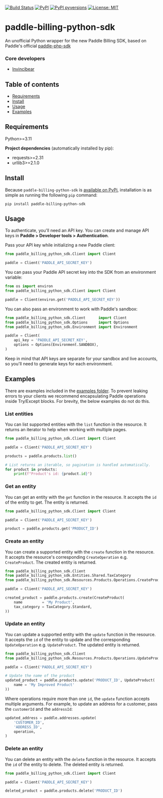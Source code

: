 [![Build Status](https://img.shields.io/github/actions/workflow/status/Invincibear/paddle-billing-python-sdk/publish_to_pypi.yml)](https://github.com/Invincibear/paddle-billing-python-sdk/actions/?query=branch%3Amain)
[![PyPI](https://img.shields.io/pypi/v/paddle-billing-python-sdk.svg)](https://pypi.python.org/pypi/paddle-billing-python-sdk)
[![PyPI pyversions](https://img.shields.io/pypi/pyversions/paddle-billing-python-sdk.svg)](https://pypi.python.org/pypi/paddle-billing-python-sdk/)
[![License: MIT](https://img.shields.io/badge/License-MIT-yellow.svg)](https://opensource.org/licenses/MIT)



# paddle-billing-python-sdk
An unofficial Python wrapper for the new Paddle Billing SDK, based on Paddle's official [paddle-php-sdk](https://github.com/PaddleHQ/paddle-php-sdk/)


### Core developers
- [Invincibear](https://github.com/Invincibear)



## Table of contents
- [Requirements](#Requirements)
- [Install](#Install)
- [Usage](#Usage)
- [Examples](#Examples)

## Requirements
Python>=3.11

**Project dependencies** (automatically installed by pip):
- requests>=2.31
- urllib3>=2.1.0


## Install
Because `paddle-billing-python-sdk` is [available on PyPi](https://pypi.org/project/paddle-billing-python-sdk/), installation is as simple as running the following `pip` command: 

`pip install paddle-billing-python-sdk`



## Usage
To authenticate, you'll need an API key. You can create and manage API keys in **Paddle > Developer tools > Authentication**.

Pass your API key while initializing a new Paddle client:
``` python
from paddle_billing_python_sdk.Client import Client

paddle = Client('PADDLE_API_SECRET_KEY')
```

You can pass your Paddle API secret key into the SDK from an environment variable:
``` python
from os import environ
from paddle_billing_python_sdk.Client import Client

paddle = Client(environ.get('PADDLE_API_SECRET_KEY'))
```

You can also pass an environment to work with Paddle's sandbox:
``` python
from paddle_billing_python_sdk.Client      import Client
from paddle_billing_python_sdk.Options     import Options
from paddle_billing_python_sdk.Environment import Environment

paddle = Client(
    api_key = 'PADDLE_API_SECRET_KEY',
    options = Options(Environment.SANDBOX),
)
```

Keep in mind that API keys are separate for your sandbox and live accounts, so you'll need to generate keys for each environment.



## Examples
There are examples included in the [examples folder](). To prevent leaking errors to your clients we recommend encapsulating Paddle operations inside Try/Except blocks. For brevity, the below examples do not do this.

### List entities
You can list supported entities with the `list` function in the resource. It returns an iterator to help when working with multiple pages.
``` python
from paddle_billing_python_sdk.Client import Client

paddle = Client('PADDLE_API_SECRET_KEY')

products = paddle.products.list()

# List returns an iterable, so pagination is handled automatically.
for product in products:
    print(f"Product's id: {product.id}")
```

### Get an entity
You can get an entity with the `get` function in the resource. It accepts the `id` of the entity to get. The entity is returned.
``` python
from paddle_billing_python_sdk.Client import Client

paddle = Client('PADDLE_API_SECRET_KEY')

product = paddle.products.get('PRODUCT_ID')
```

### Create an entity
You can create a supported entity with the `create` function in the resource. It accepts the resource's corresponding `CreateOperation` e.g. `CreateProduct`. The created entity is returned.

``` python
from paddle_billing_python_sdk.Client                                      import Client
from paddle_billing_python_sdk.Entities.Shared.TaxCategory                 import TaxCategory
from paddle_billing_python_sdk.Resources.Products.Operations.CreateProduct import CreateProduct

paddle = Client('PADDLE_API_SECRET_KEY')

created_product = paddle.products.create(CreateProduct(
    name         = 'My Product',
    tax_category = TaxCategory.Standard,
))
```

### Update an entity
You can update a supported entity with the `update` function in the resource. It accepts the `id` of the entity to update and the corresponding `UpdateOperation` e.g. `UpdateProduct`. The updated entity is returned.
``` python
from paddle_billing_python_sdk.Client                                      import Client
from paddle_billing_python_sdk.Resources.Products.Operations.UpdateProduct import UpdateProduct

paddle = Client('PADDLE_API_SECRET_KEY')

# Update the name of the product
updated_product = paddle.products.update('PRODUCT_ID', UpdateProduct(
    name = 'My Improved Product'
))
```

Where operations require more than one `id`, the `update` function accepts multiple arguments. For example, to update an address for a customer, pass the `customerId` and the `addressId`:
``` python
updated_address = paddle.addresses.update(
    'CUSTOMER_ID',
    'ADDRESS_ID',
    operation,
)
```

### Delete an entity
You can delete an entity with the `delete` function in the resource. It accepts the `id` of the entity to delete. The deleted entity is returned.
``` python
from paddle_billing_python_sdk.Client import Client

paddle = Client('PADDLE_API_SECRET_KEY')

deleted_product = paddle.products.delete('PRODUCT_ID')
```
